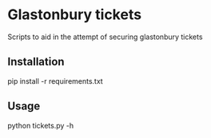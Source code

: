 # Glastonbury tickets

Scripts to aid in the attempt of securing glastonbury tickets

## Installation

pip install -r requirements.txt

## Usage

python tickets.py -h
